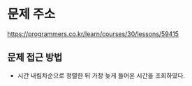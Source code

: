 # 문제 주소
https://programmers.co.kr/learn/courses/30/lessons/59415

## 문제 접근 방법
- 시간 내림차순으로 정렬한 뒤 가장 늦게 들어온 시간을 조회하였다.